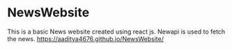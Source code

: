 # NewsWebsite
This is a basic News website created using react js. Newapi is used to fetch the news.
https://aaditya4676.github.io/NewsWebsite/
